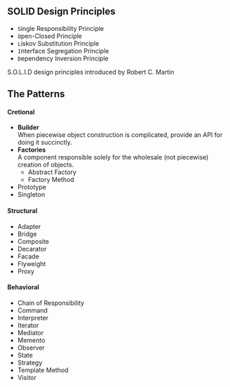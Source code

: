 ## SOLID Design Principles
 
- `S`ingle Responsibility Principle
- `O`pen-Closed Principle
- `L`iskov Substitution Principle
- `I`nterface Segregation Principle
- `D`ependency Inversion Principle

S.O.L.I.D design principles introduced by Robert C. Martin

## The Patterns 
#### Cretional
- **Builder** <br> When piecewise object construction is complicated, provide an API for doing it succinctly.
- **Factories** <br> A component responsible solely for the wholesale (not piecewise) creation of objects.
    - Abstract Factory
    - Factory Method
- Prototype
- Singleton

#### Structural
- Adapter
- Bridge
- Composite
- Decarator
- Facade
- Flyweight
- Proxy

#### Behavioral
- Chain of Responsibility
- Command
- Interpreter
- Iterator
- Mediator
- Memento
- Observer
- State
- Strategy
- Template Method
- Visitor

